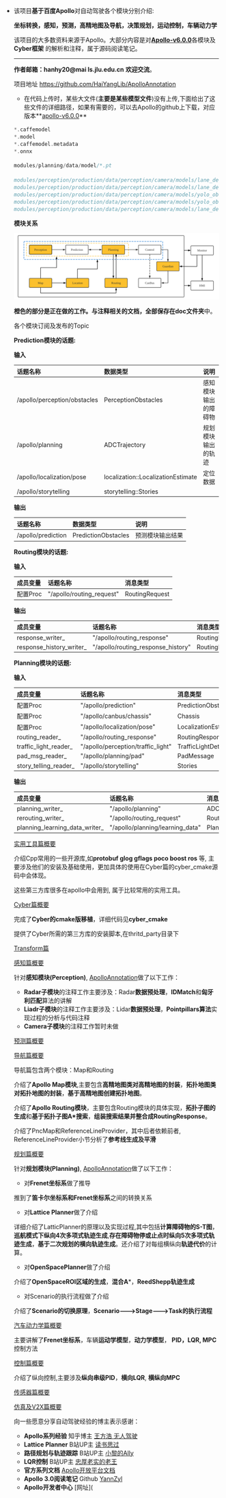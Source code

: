 * 该项目**基于百度Apollo**对自动驾驶各个模块分别介绍: 

  **坐标转换，感知，预测，高精地图及导航，决策规划，运动控制，车辆动力学**

  该项目的大多数资料来源于Apollo。大部分内容是对[**Apollo-v6.0.0**](https://github.com/ApolloAuto/apollo/releases/tag/v6.0.0)各模块及 **Cyber框架** 的解析和注释，属于源码阅读笔记。

  ---

  **作者邮箱：hanhy20@mai ls.jlu.edu.cn** **欢迎交流**。

  项目地址 https://github.com/HaiYangLib/ApolloAnnotation

  * 在代码上传时，某些大文件(**主要是某些模型文件**)没有上传,下面给出了这些文件的详细路径，如果有需要的，可以去Apollo的github上下载，对应版本**[apollo-v6.0.0](https://github.com/ApolloAuto/apollo/releases/tag/v6.0.0)**


  ```c
  *.caffemodel
  *.model
  *.caffemodel.metadata
  *.onnx
  
  modules/planning/data/model/*.pt
  
  modules/perception/production/data/perception/camera/models/lane_detector/darkSCNN/params
  modules/perception/production/data/perception/camera/models/lane_detector/darkSCNN/params
  modules/perception/production/data/perception/camera/models/yolo_obstacle_detector/3d-r4-half/params
  modules/perception/production/data/perception/camera/models/yolo_obstacle_detector/3d-yolo/params
  modules/perception/production/data/perception/camera/models/lane_detector/darkSCNN/params
  ```

  **模块关系**

  ![image-20220112232738411](assets/readme.assets/image-20220112232738411-16548398115472.png)

  

  **橙色的部分是正在做的工作。**与注释相关的文档，全部保存在**doc文件夹**中。

  

  各个模块订阅及发布的Topic

  **Prediction模块的话题:**

  **输入**

  | 话题名称                     | 数据类型                           | 说明                 |
  | ---------------------------- | :--------------------------------- | :------------------- |
  | /apollo/perception/obstacles | PerceptionObstacles                | 感知模块输出的障碍物 |
  | /apollo/planning             | ADCTrajectory                      | 规划模块输出的轨迹   |
  | /apollo/localization/pose    | localization::LocalizationEstimate | 定位数据             |
  | /apollo/storytelling         | storytelling::Stories              |                      |


  **输出**

  | 话题名称           | 数据类型            | 说明             |
  | ------------------ | ------------------- | ---------------- |
  | /apollo/prediction | PredictionObstacles | 预测模块输出结果 |

  

  **Routing模块的话题:**

  **输入**

  | 成员变量 | 话题名称                  | 消息类型       |
  | -------- | ------------------------- | -------------- |
  | 配置Proc | "/apollo/routing_request" | RoutingRequest |

  **输出**

  | 成员变量                 | 话题名称                           | 消息类型        |
  | ------------------------ | ---------------------------------- | --------------- |
  | response_writer_         | "/apollo/routing_response"         | RoutingResponse |
  | response_history_writer_ | "/apollo/routing_response_history" | RoutingResponse |

  

  **Planning模块的话题:**

  **输入**

  | 成员变量              | 话题名称                           | 消息类型              |
  | --------------------- | ---------------------------------- | --------------------- |
  | 配置Proc              | "/apollo/prediction"               | PredictionObstacles   |
  | 配置Proc              | "/apollo/canbus/chassis"           | Chassis               |
  | 配置Proc              | "/apollo/localization/pose"        | LocalizationEstimate  |
  | routing_reader_       | "/apollo/routing_response"         | RoutingResponse       |
  | traffic_light_reader_ | "/apollo/perception/traffic_light" | TrafficLightDetection |
  | pad_msg_reader_       | "/apollo/planning/pad"             | PadMessage            |
  | story_telling_reader_ | "/apollo/storytelling"             | Stories               |

  **输出**

  | 成员变量                       | 话题名称                         | 消息类型             |
  | ------------------------------ | -------------------------------- | -------------------- |
  | planning_writer_               | "/apollo/planning"               | ADCTrajectory        |
  | rerouting_writer_              | "/apollo/routing_request"        | RoutingRequest       |
  | planning_learning_data_writer_ | "/apollo/planning/learning_data" | PlanningLearningData |

  [实用工具篇概要](#实用工具篇)

  介绍Cpp常用的一些开源库,如**protobuf glog gflags poco boost ros** 等, 主要涉及他们的安装及基础使用，更加具体的使用在Cyber篇的cyber_cmake源码中会体现。

  这些第三方库很多在apollo中会用到, 属于比较常用的实用工具。

  [Cyber篇概要](#Cyber篇)

  完成了**Cyber的cmake版移植**，详细代码见**cyber_cmake**

  提供了Cyber所需的第三方库的安装脚本,在thritd_party目录下

  [Transform篇](#Transform篇)

  [感知篇概要](#感知篇)

  针对**感知模块(Perception)**,   [ApolloAnnotation](https://github.com/HaiYangLib/ApolloAnnotation)做了以下工作：

  * **Radar子模块**的注释工作主要涉及：Radar**数据预处理**，**IDMatch**和**匈牙利匹配**算法的讲解
  * **Liadr子模块**的注释工作主要涉及：Lidar**数据预处理**，**Pointpillars算法**实现过程的分析与代码注释
  * **Camera子模块**的注释工作暂时未做

  [预测篇概要](#感知篇)

  [导航篇概要](#导航篇) 

  导航篇包含两个模块：Map和Routing

  介绍了**Apollo Map模块**,主要包含**高精地图类对高精地图的封装**，**拓扑地图类对拓扑地图的封装**，**基于高精地图创建拓扑地图**。

  介绍了**Apollo Routing模块**，主要包含Routing模块的具体实现，**拓扑子图的生成**和**基于拓扑子图A*搜索**，**组装搜索结果并整合成RoutingResponse**。

  介绍了PncMap和ReferenceLineProvider，其中后者依赖前者, ReferenceLineProvider小节分析了**参考线生成及平滑**

  [规划篇概要](#规划篇)

  针对**规划模块(Planning)**,   [ApolloAnnotation](https://github.com/HaiYangLib/ApolloAnnotation)做了以下工作：

  * 对**Frenet坐标系**做了推导

  推到了**笛卡尔坐标系和Frenet坐标系**之间的转换关系

  * 对**Lattice Planner**做了介绍

  详细介绍了LatticPlanner的原理以及实现过程,其中包括**计算障碍物的S-T图**，**巡航模式下纵向4次多项式轨迹生成**,**存在障碍物停或止点时纵向5次多项式轨迹生成**，**基于二次规划的横向轨迹生成**。还介绍了对每组横纵向**轨迹代价**的计算。

  * 对**OpenSpacePlanner**做了介绍

  介绍了**OpenSpaceROI区域的生成**，**混合A***，**ReedShepp轨迹生成**

  * 对Scenario的执行流程做了介绍

  介绍了**Scenario的切换原理**，**Scenario--->Stage--->Task的执行流程**

  [汽车动力学篇概要](#汽车动力学篇)

  主要讲解了**Frenet坐标系**，车辆**运动学模型**，**动力学模型**， **PID，LQR, MPC**控制方法

  [控制篇概要](#控制篇)

  介绍了纵向控制,主要涉及**纵向串级PID**，**横向LQR**, **横纵向MPC**

  [传感器篇概要](#传感器篇)

  [仿真及V2X篇概要](#仿真及V2X篇)

   

  

  向一些愿意分享自动驾驶经验的博主表示感谢：

  * **Apollo系列经验**  知乎博主  [王方浩 无人驾驶](https://www.zhihu.com/column/self-driving) 
  * **Lattice Planner** B站UP主 [读书思过](https://space.bilibili.com/325034144)
  * **路径规划与轨迹跟踪** B站UP主 [小黎的Ally](https://space.bilibili.com/477041559)
  * **LQR控制** B站UP主 [忠厚老实的老王](https://space.bilibili.com/287989852?from=search&seid=125495911078972296&spm_id_from=333.337.0.0)
  * **官方系列文档** [Apollo开放平台文档](https://apollo.auto/Apollo-Homepage-Document/Apollo_Doc_CN_6_0/)
  * **Apollo 3.0阅读笔记**  Github [YannZyl](https://github.com/YannZyl)
  * **Apollo开发者中心** [网址](